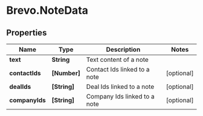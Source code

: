 # Brevo.NoteData

## Properties
Name | Type | Description | Notes
------------ | ------------- | ------------- | -------------
**text** | **String** | Text content of a note | 
**contactIds** | **[Number]** | Contact Ids linked to a note | [optional] 
**dealIds** | **[String]** | Deal Ids linked to a note | [optional] 
**companyIds** | **[String]** | Company Ids linked to a note | [optional] 


